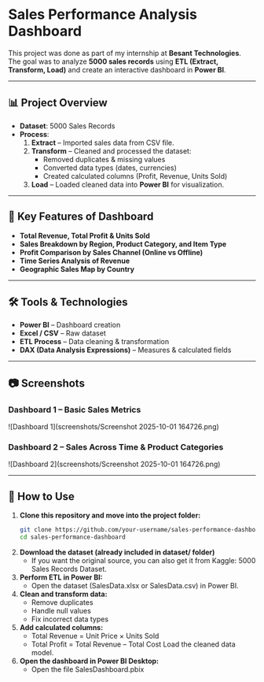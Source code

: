 # Sales Performance Analysis Dashboard

This project was done as part of my internship at **Besant Technologies**.  
The goal was to analyze **5000 sales records** using **ETL (Extract, Transform, Load)** and create an interactive dashboard in **Power BI**.

---

## 📊 Project Overview
- **Dataset**: 5000 Sales Records
- **Process**: 
  1. **Extract** – Imported sales data from CSV file.
  2. **Transform** – Cleaned and processed the dataset:
     - Removed duplicates & missing values
     - Converted data types (dates, currencies)
     - Created calculated columns (Profit, Revenue, Units Sold)
  3. **Load** – Loaded cleaned data into **Power BI** for visualization.

---

## 🔑 Key Features of Dashboard
- **Total Revenue, Total Profit & Units Sold**
- **Sales Breakdown by Region, Product Category, and Item Type**
- **Profit Comparison by Sales Channel (Online vs Offline)**
- **Time Series Analysis of Revenue**
- **Geographic Sales Map by Country**

---

## 🛠 Tools & Technologies
- **Power BI** – Dashboard creation
- **Excel / CSV** – Raw dataset
- **ETL Process** – Data cleaning & transformation
- **DAX (Data Analysis Expressions)** – Measures & calculated fields

---

## 📷 Screenshots
### Dashboard 1 – Basic Sales Metrics
![Dashboard 1](screenshots/Screenshot 2025-10-01 164726.png)

### Dashboard 2 – Sales Across Time & Product Categories
![Dashboard 2](screenshots/Screenshot 2025-10-01 164726.png)

---
## 🚀 How to Use

1. **Clone this repository and move into the project folder:**
   ```bash
   git clone https://github.com/your-username/sales-performance-dashboard.git
   cd sales-performance-dashboard
2. **Download the dataset (already included in dataset/ folder)**
   - If you want the original source, you can also get it from Kaggle: 5000 Sales Records Dataset.
3. **Perform ETL in Power BI:**
   - Open the dataset (SalesData.xlsx or SalesData.csv) in Power BI.
4. **Clean and transform data:**
   - Remove duplicates
   - Handle null values
   - Fix incorrect data types
5. **Add calculated columns:**
   - Total Revenue = Unit Price × Units Sold
   - Total Profit = Total Revenue – Total Cost
   Load the cleaned data model.
6. **Open the dashboard in Power BI Desktop:**
   - Open the file SalesDashboard.pbix
     
   
